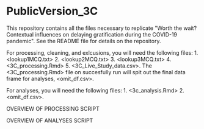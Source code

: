 # PublicVersion_3C
This repository contains all the files necessary to replicate "Worth the wait? Contextual influences on delaying gratification during the COVID-19 pandemic". See the README file for details on the repository.

For processing, cleaning, and exlcusions, you will need the following files: 1. <lookup1MCQ.txt> 2. <lookup2MCQ.txt> 3. <lookup3MCQ.txt> 4. <3C_processing.Rmd> 5. <3C_Live_Study_data.csv>. The <3C_processing.Rmd> file on succesfully run will spit out the final data frame for analyses, <omit_df.csv>. 

For analyses, you will need the following files: 1. <3c_analysis.Rmd> 2. <omit_df.csv>.

OVERVIEW OF PROCESSING SCRIPT

OVERVIEW OF ANALYSES SCRIPT
